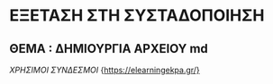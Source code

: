 # ΕΞΕΤΑΣΗ ΣΤΗ ΣΥΣΤΑΔΟΠΟΙΗΣΗ
## ΘΕΜΑ : ΔΗΜΙΟΥΡΓΙΑ ΑΡΧΕΙΟΥ md
*ΧΡΗΣΙΜΟΙ ΣΥΝΔΕΣΜΟΙ*
{https://elearningekpa.gr/}
